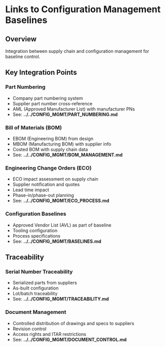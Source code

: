 # Links to Configuration Management Baselines

## Overview

Integration between supply chain and configuration management for baseline control.

## Key Integration Points

### Part Numbering
- Company part numbering system
- Supplier part number cross-reference
- AML (Approved Manufacturer List) with manufacturer PNs
- See: **../../CONFIG_MGMT/PART_NUMBERING.md**

### Bill of Materials (BOM)
- EBOM (Engineering BOM) from design
- MBOM (Manufacturing BOM) with supplier info
- Costed BOM with supply chain data
- See: **../../CONFIG_MGMT/BOM_MANAGEMENT.md**

### Engineering Change Orders (ECO)
- ECO impact assessment on supply chain
- Supplier notification and quotes
- Lead time impact
- Phase-in/phase-out planning
- See: **../../CONFIG_MGMT/ECO_PROCESS.md**

### Configuration Baselines
- Approved Vendor List (AVL) as part of baseline
- Tooling configuration
- Process specifications
- See: **../../CONFIG_MGMT/BASELINES.md**

## Traceability

### Serial Number Traceability
- Serialized parts from suppliers
- As-built configuration
- Lot/batch traceability
- See: **../../CONFIG_MGMT/TRACEABILITY.md**

### Document Management
- Controlled distribution of drawings and specs to suppliers
- Revision control
- Access rights and ITAR restrictions
- See: **../../CONFIG_MGMT/DOCUMENT_CONTROL.md**
